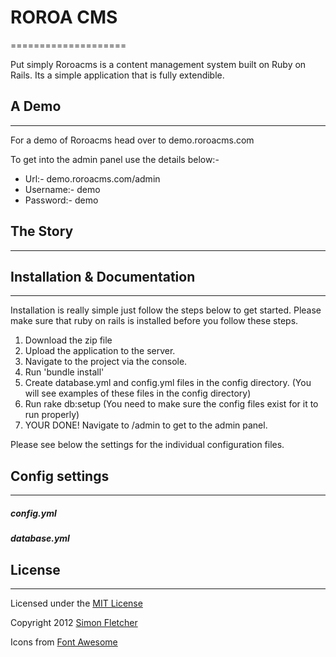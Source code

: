 # ROROA CMS
====================

Put simply Roroacms is a content management system built on Ruby on Rails. Its a simple application that is fully extendible.

## A Demo
---------------------

For a demo of Roroacms head over to demo.roroacms.com

To get into the admin panel use the details below:-

- Url:- demo.roroacms.com/admin
- Username:- demo
- Password:- demo


## The Story
---------------------

## Installation & Documentation 
---------------------

Installation is really simple just follow the steps below to get started. Please make sure that ruby on rails is installed before you follow these steps.

1.  Download the zip file
2.  Upload the application to the server.
3.  Navigate to the project via the console.
4.  Run 'bundle install'
5.	Create database.yml and config.yml files in the config directory. (You will see examples of these files in the config directory)
6.	Run rake db:setup (You need to make sure the config files exist for it to run properly)
7.	YOUR DONE! Navigate to /admin to get to the admin panel.

Please see below the settings for the individual configuration files.


## Config settings
---------------------

##### config.yml


##### database.yml


## License
---------------------

Licensed under the [MIT License](http://creativecommons.org/licenses/MIT/)

Copyright 2012 [Simon Fletcher](https://github.com/fletcher890)

Icons from [Font Awesome](http://fortawesome.github.io/Font-Awesome/)